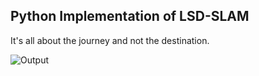 ## Python Implementation of LSD-SLAM

It's all about the journey and not the destination.

![Output](https://www.youtube.com/watch?time_continue=13&v=UacKN2WDLCg)
